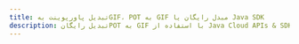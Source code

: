 ---title: تبدیل پاورپوینت بهGIF، POT به GIF مبدل رایگان یا Java SDKdescription: تبدیل رایگانPOT به GIF با استفاده از Java Cloud APIs & SDK. همچنین اسناد Microsoft PowerPoint را در Cloud ایجاد، ویرایش و رندر کنید.---